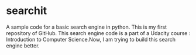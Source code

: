 # searchit
A sample code for a basic search engine in python.
This is my first repository of GitHub. This search engine code is a part of a Udacity course : Introduction to Computer Science.Now, I am trying to build this search engine better.
